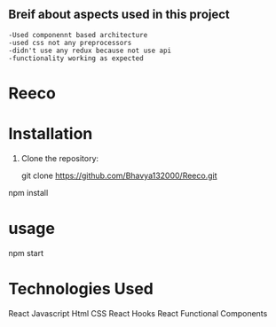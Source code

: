 ## Breif about aspects used in this project
    -Used componennt based architecture
    -used css not any preprocessors
    -didn't use any redux because not use api 
    -functionality working as expected

# Reeco

# Installation

1. Clone the repository:

   git clone https://github.com/Bhavya132000/Reeco.git

npm install

# usage

npm start

# Technologies Used

React
Javascript
Html
CSS
React Hooks
React Functional Components

